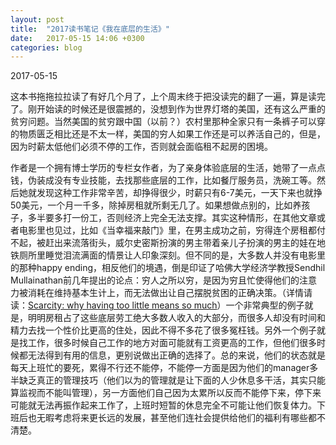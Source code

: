 ```yaml
---
layout: post
title:  "2017读书笔记《我在底层的生活》"
date:   2017-05-15 14:06 +0300
categories: blog
---
```


2017-05-15

这本书拖拖拉拉读了有好几个月了，上个周末终于把没读完的翻了一遍，算是读完了。刚开始读的时候还是很震撼的，没想到作为世界灯塔的美国，还有这么严重的贫穷问题。当然美国的贫穷跟中国（以前？）农村里那种全家只有一条裤子可以穿的物质匮乏相比还是不太一样，美国的穷人如果工作还是可以养活自己的，但是，因为时薪太低他们必须不停的工作，否则就会面临租不起房的困境。

作者是一个拥有博士学历的专栏女作者，为了亲身体验底层的生活，她带了一点点钱，伪装成没有专业技能，去找那些底层的工作，比如餐厅服务员，洗碗工等。然后她就发现这种工作非常辛苦，却挣得很少，时薪只有6-7美元，一天下来也就挣50美元，一个月一千多，除掉房租就所剩无几了。如果想做点别的，比如养孩子，多半要多打一份工，否则经济上完全无法支撑。其实这种情形，在其他文章或者电影里也见过，比如《当幸福来敲门》里，在男主成功之前，穷得连个房租都付不起，被赶出来流落街头，威尔史密斯扮演的男主带着亲儿子扮演的男主的娃在地铁厕所里睡觉泪流满面的情景让人印象深刻。但不同的是，大多数人并没有电影里的那种happy ending，相反他们的境遇，倒是印证了哈佛大学经济学教授Sendhil Mullainathan前几年提出的论点：穷人之所以穷，是因为穷且忙使得他们的注意力被消耗在维持基本生计上，而无法做出让自己摆脱贫困的正确决策。（详情请读：[Scarcity: why having too little means so much](https://www.goodreads.com/book/show/17286670-scarcity)）一个非常典型的例子就是，明明房租占了这些底层劳工绝大多数人收入的大部分，而很多人却没有时间和精力去找一个性价比更高的住处，因此不得不多花了很多冤枉钱。另外一个例子就是找工作，很多时候自己工作的地方对面可能就有工资更高的工作，但他们很多时候都无法得到有用的信息，更别说做出正确的选择了。总的来说，他们的状态就是每天上班忙的要死，累得不行还不能停，不能停一方面是因为他们的manager多半缺乏真正的管理技巧（他们以为的管理就是让下面的人少休息多干活，其实只能算监视而不能叫管理），另一方面他们自己因为太累所以反而不能停下来，停下来可能就无法再振作起来工作了，上班时短暂的休息完全不可能让他们恢复体力。下班后也无暇考虑将来更长远的发展，甚至他们连社会提供给他们的福利有哪些都不清楚。




<!--end-->
